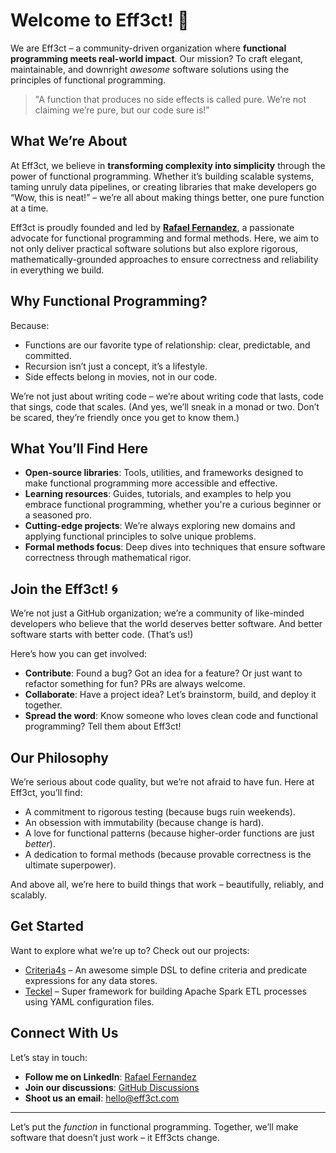 # Welcome to Eff3ct! 👾

We are Eff3ct – a community-driven organization where **functional programming meets real-world impact**. Our mission? To craft elegant, maintainable, and downright *awesome* software solutions using the principles of functional programming.

> "A function that produces no side effects is called pure. We’re not claiming we’re pure, but our code sure is!"

## What We’re About

At Eff3ct, we believe in **transforming complexity into simplicity** through the power of functional programming. Whether it’s building scalable systems, taming unruly data pipelines, or creating libraries that make developers go “Wow, this is neat!” – we’re all about making things better, one pure function at a time.

Eff3ct is proudly founded and led by [**Rafael Fernandez**](https://github.com/rafafrdz), a passionate advocate for functional programming and formal methods. Here, we aim to not only deliver practical software solutions but also explore rigorous, mathematically-grounded approaches to ensure correctness and reliability in everything we build.

## Why Functional Programming?

Because:

- Functions are our favorite type of relationship: clear, predictable, and committed.
- Recursion isn’t just a concept, it’s a lifestyle.
- Side effects belong in movies, not in our code.

We’re not just about writing code – we’re about writing code that lasts, code that sings, code that scales. (And yes, we’ll sneak in a monad or two. Don’t be scared, they’re friendly once you get to know them.)

## What You’ll Find Here

- **Open-source libraries**: Tools, utilities, and frameworks designed to make functional programming more accessible and effective.
- **Learning resources**: Guides, tutorials, and examples to help you embrace functional programming, whether you're a curious beginner or a seasoned pro.
- **Cutting-edge projects**: We’re always exploring new domains and applying functional principles to solve unique problems.
- **Formal methods focus**: Deep dives into techniques that ensure software correctness through mathematical rigor.

## Join the Eff3ct! 🌀

We’re not just a GitHub organization; we’re a community of like-minded developers who believe that the world deserves better software. And better software starts with better code. (That’s us!)

Here’s how you can get involved:

- **Contribute**: Found a bug? Got an idea for a feature? Or just want to refactor something for fun? PRs are always welcome.
- **Collaborate**: Have a project idea? Let’s brainstorm, build, and deploy it together.
- **Spread the word**: Know someone who loves clean code and functional programming? Tell them about Eff3ct!

## Our Philosophy

We’re serious about code quality, but we’re not afraid to have fun. Here at Eff3ct, you’ll find:

- A commitment to rigorous testing (because bugs ruin weekends).
- An obsession with immutability (because change is hard).
- A love for functional patterns (because higher-order functions are just *better*).
- A dedication to formal methods (because provable correctness is the ultimate superpower).

And above all, we’re here to build things that work – beautifully, reliably, and scalably.

## Get Started

Want to explore what we’re up to? Check out our projects:

- [Criteria4s](https://github.com/ef3ct/criteria4s) – An awesome simple DSL to define criteria and predicate expressions for any data stores.
- [Teckel](https://github.com/ef3ct/teckel) – Super framework for building Apache Spark ETL processes using YAML configuration files.

## Connect With Us

Let’s stay in touch:

- **Follow me on LinkedIn**: [Rafael Fernandez](https://www.linkedin.com/in/rafael-fernandez-ortiz/)
- **Join our discussions**: [GitHub Discussions](https://github.com/orgs/ef3ct/discussions)
- **Shoot us an email**: hello@eff3ct.com

---

Let’s put the *function* in functional programming. Together, we’ll make software that doesn’t just work – it Eff3cts change.


